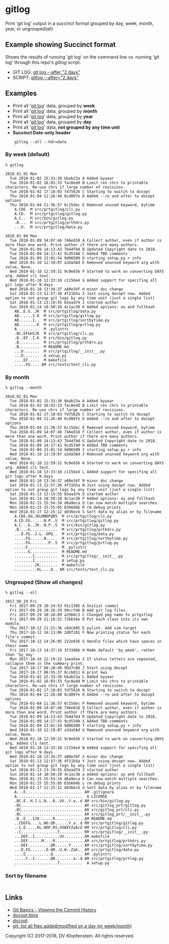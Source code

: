 # gitlog
Print 'git log' output in a succinct format grouped by day, week, month, year, or ungrouped(all)    

## Example showing Succinct format
Shows the results of running 'git log' on the command line vs. running 'git log' through this repo's _gitlog_ script.    

  * GIT LOG: [git log --after "2 days"](doc/md/README_example_succint.md)    
  * SCRIPT: [gitlog --after="2 days"](doc/md/README_example_succint.md)    

  

## Examples

  * Print all '[git log](https://git-scm.com/docs/git-log)' data, grouped by **week**
  * Print all '[git log](https://git-scm.com/docs/git-log)' data, grouped by **month**
  * Print all '[git log](https://git-scm.com/docs/git-log)' data, grouped by **year**
  * Print all '[git log](https://git-scm.com/docs/git-log)' data, grouped by **day**
  * Print all '[git log](https://git-scm.com/docs/git-log)' data, **not grouped by any time unit**
  * **Succinct Date-only header**    
```
    gitlog --all --hdr=date
```

### By week (default)

```
% gitlog

2018_01_01 Mon
  Tue 2018-01-02 15:33:38 bbab23a A Added byyear
  Tue 2018-01-02 16:03:33 fac8edd B Limit rev chrs to printable characters. Re-use chrs if large number of revisions.
  Tue 2018-01-02 17:10:03 fd75626 C Starting to switch to docopt
  Thu 2018-01-04 11:26:48 6cd897e D Added --re and after to docopt options
  Thu 2018-01-04 11:36:57 6c15dec E Removed unused keyword, bytime
    A.CDE  M src/prtgitlog/cli.py
    A.CD.  M src/prtgitlog/gitlog.py
    A.C..  M src/bin/gitlog.py
    .B...  M src/prtgitlog/prthdrs.py
    ...D.  M src/prtgitlog/data.py

2018_01_08 Mon
  Tue 2018-01-09 14:07:46 746e818 A Collect author, even if author is more than one word. Print author if there are many authors.
  Tue 2018-01-09 14:13:43 7b44fbd B Updated Copyright date to 2018.
  Tue 2018-01-09 14:17:41 9cd5340 C Added TBD comments
  Tue 2018-01-09 23:01:54 9d06509 D starting setup.py + info
  Wed 2018-01-10 12:19:07 a3da58d E Removed ununsed keyword arg with value, None.
  Wed 2018-01-10 12:59:31 9c0e656 F Started to work on converting DAYS arg. Added cli test.
  Wed 2018-01-10 13:33:10 c1156e4 G Added support for specifing all git logs after N days
  Wed 2018-01-10 13:34:37 a80e34f H minor doc change
  Sat 2018-01-13 12:57:36 4f21b5a I Just using docopt now. Added option to not group git logs by any time unit (just a single list)
  Sat 2018-01-13 13:19:55 b5ead74 J started author
  Sun 2018-01-14 18:50:28 4c1ac38 K Added options: au and fullhash
    AB..E.G..JK  M src/prtgitlog/data.py
    AB......I.K  M src/prtgitlog/gitlog.py
    AB......I..  M src/prtgitlog/sortbytime.py
    AB........K  M src/prtgitlog/prtlog.py
    A..........  M .pylintrc
    .BC.EFGHIJK  M src/prtgitlog/cli.py
    .B..EF..I.K  M src/bin/gitlog.py
    .B.........  M src/prtgitlog/prthdrs.py
    .B.........  M README.md
    ...D.......  M src/prtgitlog/__init__.py
    ...D.......  A setup.py
    ....EF.....  M makefile
    .....FG.... AM src/tests/test_cli.py
```

### By month

```
% gitlog --month

2018_01_01 Mon
  Tue 2018-01-02 15:33:38 bbab23a A Added byyear
  Tue 2018-01-02 16:03:33 fac8edd B Limit rev chrs to printable characters. Re-use chrs if large number of revisions.
  Tue 2018-01-02 17:10:03 fd75626 C Starting to switch to docopt
  Thu 2018-01-04 11:26:48 6cd897e D Added --re and after to docopt options
  Thu 2018-01-04 11:36:57 6c15dec E Removed unused keyword, bytime
  Tue 2018-01-09 14:07:46 746e818 F Collect author, even if author is more than one word. Print author if there are many authors.
  Tue 2018-01-09 14:13:43 7b44fbd G Updated Copyright date to 2018.
  Tue 2018-01-09 14:17:41 9cd5340 H Added TBD comments
  Tue 2018-01-09 23:01:54 9d06509 I starting setup.py + info
  Wed 2018-01-10 12:19:07 a3da58d J Removed ununsed keyword arg with value, None.
  Wed 2018-01-10 12:59:31 9c0e656 K Started to work on converting DAYS arg. Added cli test.
  Wed 2018-01-10 13:33:10 c1156e4 L Added support for specifing all git logs after N days
  Wed 2018-01-10 13:34:37 a80e34f M minor doc change
  Sat 2018-01-13 12:57:36 4f21b5a N Just using docopt now. Added option to not group git logs by any time unit (just a single list)
  Sat 2018-01-13 13:19:55 b5ead74 O started author
  Sun 2018-01-14 18:50:28 4c1ac38 P Added options: au and fullhash
  Mon 2018-01-15 15:54:34 d6a9eca Q Can now match multiple searches.
  Mon 2018-01-15 15:55:05 03b604b R rm debug prints
  Wed 2018-01-17 12:25:12 dd36ec6 S Sort data by alias or by filename
    A.CDE.GH.JKLMNOPQRS  M src/prtgitlog/cli.py
    A.CD.FG......N.P..S  M src/prtgitlog/gitlog.py
    A.C...G..JK..N.P..S  M src/bin/gitlog.py
    .B....G............  M src/prtgitlog/prthdrs.py
    ...D.FG..J.L..OPQ..  M src/prtgitlog/data.py
    .....FG......N.....  M src/prtgitlog/sortbytime.py
    .....FG........P..S  M src/prtgitlog/prtlog.py
    .....F.............  M .pylintrc
    ......G............  M README.md
    ........I..........  M src/prtgitlog/__init__.py
    ........I..........  A setup.py
    .........JK........  M makefile
    ..........KL....Q.. AM src/tests/test_cli.py
```

### Ungrouped (Show all changes)
```
% gitlog --all

2017_09_29 Fri
  Fri 2017-09-29 10:24:53 91c1305 A Initial commit
  Fri 2017-09-29 10:26:39 99ccf46 B Add git log files.
  Fri 2017-09-29 10:28:09 a29b6c3 C Changed pkg name to prtgitlog
  Fri 2017-09-29 11:10:52 72bb16e D Put each class into its own module.
  Thu 2017-10-12 11:21:36 c0dc685 E pylint. Add vim target
  Thu 2017-10-12 14:13:06 2d0f281 F Now printing status for each file's commit.
  Thu 2017-10-12 14:26:05 222e836 G Handle files which have spaces in their name
  Fri 2017-10-13 14:37:19 3f3396b H Made default 'by_week', rather than 'by_day'
  Mon 2017-10-16 12:19:22 1aea5ee I If status letters are repeated, collapse them in the summary print.
  Tue 2017-10-17 08:28:40 9937c89 J Start using docopt
  Tue 2017-10-17 08:55:37 8ccb011 K print kws
  Tue 2018-01-02 15:33:38 bbab23a L Added byyear
  Tue 2018-01-02 16:03:33 fac8edd M Limit rev chrs to printable characters. Re-use chrs if large number of revisions.
  Tue 2018-01-02 17:10:03 fd75626 N Starting to switch to docopt
  Thu 2018-01-04 11:26:48 6cd897e O Added --re and after to docopt options
  Thu 2018-01-04 11:36:57 6c15dec P Removed unused keyword, bytime
  Tue 2018-01-09 14:07:46 746e818 Q Collect author, even if author is more than one word. Print author if there are many authors.
  Tue 2018-01-09 14:13:43 7b44fbd R Updated Copyright date to 2018.
  Tue 2018-01-09 14:17:41 9cd5340 S Added TBD comments
  Tue 2018-01-09 23:01:54 9d06509 T starting setup.py + info
  Wed 2018-01-10 12:19:07 a3da58d U Removed ununsed keyword arg with value, None.
  Wed 2018-01-10 12:59:31 9c0e656 V Started to work on converting DAYS arg. Added cli test.
  Wed 2018-01-10 13:33:10 c1156e4 W Added support for specifing all git logs after N days
  Wed 2018-01-10 13:34:37 a80e34f X minor doc change
  Sat 2018-01-13 12:57:36 4f21b5a Y Just using docopt now. Added option to not group git logs by any time unit (just a single list)
  Sat 2018-01-13 13:19:55 b5ead74 Z started author
  Sun 2018-01-14 18:50:28 4c1ac38 a Added options: au and fullhash
  Mon 2018-01-15 15:54:34 d6a9eca b Can now match multiple searches.
  Mon 2018-01-15 15:55:05 03b604b c rm debug prints
  Wed 2018-01-17 12:25:12 dd36ec6 d Sort data by alias or by filename
    A...E......................... AM .gitignore
    A.............................  A LICENSE
    .BC.E..H.J.L.N...R..UV..Y.a..d AM src/bin/gitlog.py
    .BC........................... AR src/gitlog_prt/gitlog.py
    .BC........................... AR src/gitlog_prt/cli.py
    .BC........................... AR src/gitlog_prt/__init__.py
    .B..E...IJK......R............ AM README.md
    ..CDEFG....L.NO.QR......Y.a..d RM src/prtgitlog/gitlog.py
    ..C.E.....KL.NOP.RS.UVWXYZabcd RM src/prtgitlog/cli.py
    ..C................T.......... RM src/prtgitlog/__init__.py
    ...DEF..I...........UV........ AM makefile
    ...DEF......M....R............ AM src/prtgitlog/prthdrs.py
    ...DEF..........QR......Y..... AM src/prtgitlog/sortbytime.py
    ...D.FG.......O.QR..U.W..Zab.. AM src/prtgitlog/data.py
    ....E...........Q............. AM .pylintrc
    .....F..I.......QR........a..d AM src/prtgitlog/prtlog.py
    ...................T..........  A setup.py
```

### Sort by filename
```
```


## Links

- [Git Basics - Viewing the Commit History](https://git-scm.com/book/en/v1/Git-Basics-Viewing-the-Commit-History)
- [docopt blog](https://www.robjwells.com/2015/06/you-should-be-using-docopt)
- [docopt](https://github.com/docopt/docopt)
- [git: list all files added/modified on a day (or week/month)](
   https://stackoverflow.com/questions/8016645/git-list-all-files-added-modified-on-a-day-or-week-month)

Copyright (C) 2017-2018, DV Klopfenstein. All rights reserved.
